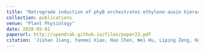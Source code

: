 ```yaml
---
title: "Retrograde induction of phyB orchestrates ethylene-auxin hierarchy to regulate growth"
collection: publications
venue: "Plant Physiology"
date: 2020-05-01
paperurl: http://upendrak.github.io/files/paper22.pdf
citation: 'Jishan Jiang, Yanmei Xiao, Hao Chen, Wei Hu, Liping Zeng, Haiyan Ke, Franck Anicet Ditengou, Upendra Kumar Devisetty, Klaus Palme, Julin N. Maloof, Katayoon Dehesh. (2020). Retrograde induction of phyB orchestrates ethylene-auxin hierarchy to regulate growth. Plant Physiology, DOI: https://doi.org/10.1104/pp.20.00090.'
---
```

